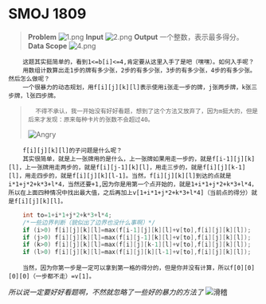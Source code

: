 # SMOJ 1809
> __Problem__
> ![1.png](https://smoj.nhedu.net/images/1809/1.png)
> __Input__
> ![2.png](https://smoj.nhedu.net/images/1809/2.png)
> __Output__
> 一个整数，表示最多得分。
> __Data Scope__
> ![4.png](https://smoj.nhedu.net/images/1809/4.png)

		这题其实挺简单的，看到1<=b[i]<=4,肯定要从这里入手了是吧（嘿嘿）。如何入手呢？
        用数组计数算出走1步的牌有多少张，2步的有多少张，3步的有多少张，4步的有多少张。然后怎么做呢？
        一个很暴力的动态规划，用f[i][j][k][l]表示使用i张走一步的牌，j张两步牌，k张三步牌，l张四步牌。
> 		不得不承认，我一开始没有好好看题，想到了这个方法又放弃了，因为m挺大的，但是后来才发现：原来每种卡片的张数不会超过40。
>![Angry](http://imgsrc.baidu.com/forum/w%3D580/sign=1da0320f9c16fdfad86cc6e6848f8cea/e6af267f9e2f07089277e324e824b899a901f21a.jpg)

		f[i][j][k][l]的子问题是什么呢？
        其实很简单，就是上一张牌用的是什么，上一张牌如果用走一步的，就是f[i-1][j][k][l]，上一张牌用走两步的，就是f[i][j-1][k][l]，用走三步的，就是f[i][j][k-1][l]，用走四步的，就是f[i][j][k][l-1]。当然，f[i][j][k][l]到达的点就是i*1+j*2+k*3+l*4，当然还要+1,因为你是用第一个点开始的，就是1+i*1+j*2+k*3+l*4，所以在上面四种情况中找出最大值，之后再加上v[1+i*1+j*2+k*3+l*4]（当前点的得分）就是f[i][j][k][l]。
```cpp
	int to=1+i*1+j*2+k*3+l*4;
    /*一些边界判断（貌似出了边界也没什么事啊）*/
    if (i>0) f[i][j][k][l]=max(f[i-1][j][k][l]+v[to],f[i][j][k][l]);
    if (j>0) f[i][j][k][l]=max(f[i][j-1][k][l]+v[to],f[i][j][k][l]);
    if (k>0) f[i][j][k][l]=max(f[i][j][k-1][l]+v[to],f[i][j][k][l]);
    if (l>0) f[i][j][k][l]=max(f[i][j][k][l-1]+v[to],f[i][j][k][l]);
```
		当然，因为你第一步是一定可以拿到第一格的得分的，但是你并没有计算，所以f[0][0][0][0]（一步都不走）=v[1]。

*所以说一定要好好看题啊，不然就忽略了一些好的暴力的方法了*
![滑稽](http://imgsrc.baidu.com/forum/w%3D580/sign=1f7c0a306a600c33f079dec02a4c5134/b5468694a4c27d1ea604f2e01ad5ad6eddc43869.jpg)